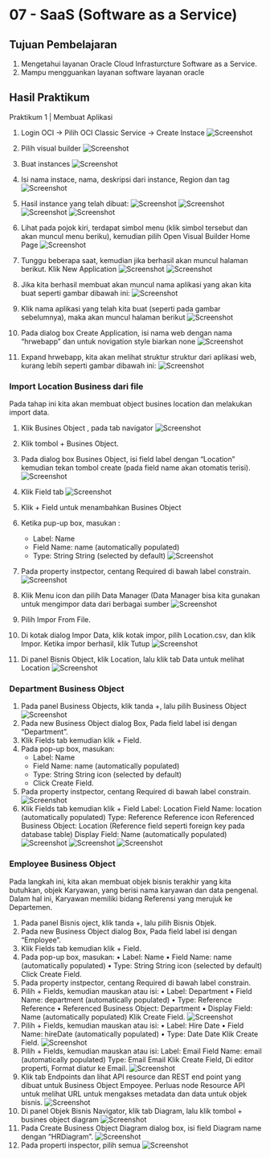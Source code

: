 # 07 -  SaaS (Software as a Service)

## Tujuan Pembelajaran

1. Mengetahui layanan Oracle Cloud Infrasturcture Software as a Service.
2. Mampu mengguankan layanan software layanan oracle

## Hasil Praktikum
Praktikum 1 | Membuat Aplikasi 
1. Login OCI -> Pilih OCI Classic Service -> Create Instace
![Screenshot](img/1.png)

2. Pilih visual builder
![Screenshot](img/2.png)

3. Buat instances
![Screenshot](img/3.png)

4. Isi nama instace, nama, deskripsi dari instance, Region dan tag
![Screenshot](img/4.png)

5. Hasil instance yang telah dibuat:
![Screenshot](img/5.png)
![Screenshot](img/6.png)
![Screenshot](img/7.png)
![Screenshot](img/8.png)

6. Lihat pada pojok kiri, terdapat simbol menu (klik simbol tersebut dan akan muncul menu beriku), kemudian pilih Open Visual Builder Home Page
![Screenshot](img/9.png)

7. Tunggu beberapa saat, kemudian jika berhasil akan muncul halaman berikut. Klik New Application
![Screenshot](img/10.png)
![Screenshot](img/11.png)

8. Jika kita berhasil membuat akan muncul nama aplikasi yang akan kita buat seperti gambar dibawah ini:
![Screenshot](img/12.png)

9. Klik nama aplikasi yang telah kita buat (seperti pada gambar sebelumnya), maka akan muncul halaman berikut
![Screenshot](img/13.png)

10. Pada dialog box Create Application, isi nama web dengan nama “hrwebapp” dan untuk 
novigation style biarkan none
![Screenshot](img/14.png)

11. Expand hrwebapp, kita akan melihat struktur struktur dari aplikasi web, kurang lebih seperti gambar dibawah ini:
![Screenshot](img/15.png)

### Import Location Business dari file
Pada tahap ini kita akan membuat object busines location dan melakukan import data.
1. Klik Busines Object , pada tab navigator
![Screenshot](img/16.png)

2. Klik tombol + Busines Object.
3. Pada dialog box Busines Object, isi field label dengan “Location” kemudian tekan tombol create (pada field name akan otomatis terisi).
![Screenshot](img/17.png)

4. Klik Field tab
![Screenshot](img/18.png)

5. Klik + Field untuk menambahkan Busines Object

6. Ketika pup-up box, masukan :
    - Label: Name
    - Field Name: name (automatically populated)
    - Type: String String (selected by default)
![Screenshot](img/19.png)

7. Pada property instpector, centang Required di bawah label constrain.
![Screenshot](img/21.png)

8. Klik Menu icon dan pilih Data Manager (Data Manager bisa kita gunakan untuk mengimpor data dari berbagai sumber
![Screenshot](img/23.png)

9. Pilih Impor From File.
10. Di kotak dialog Impor Data, klik kotak impor, pilih Location.csv, dan klik Impor. Ketika impor berhasil, klik Tutup
![Screenshot](img/24.png)

11. Di panel Bisnis Object, klik Location, lalu klik tab Data untuk melihat Location
![Screenshot](img/25.png)

### Department Business Object
1. Pada panel Business Objects, klik tanda +, lalu pilih Business Object
![Screenshot](img/26.png)
2. Pada new Business Object dialog Box, Pada field label isi dengan “Department”.
3. Klik Fields tab kemudian klik + Field.
4. Pada pop-up box, masukan:
   - Label: Name
   - Field Name: name (automatically populated)
   - Type: String String icon (selected by default)
   - Click Create Field.
5. Pada property instpector, centang Required di bawah label constrain.
![Screenshot](img/27.png)
6. Klik Fields tab kemudian klik + Field
Label: Location
Field Name: location (automatically populated)
Type: Reference Reference icon
Referenced Business Object: Location
(Reference field seperti foreign key pada database table)
Display Field: Name (automatically populated)
![Screenshot](img/28.png)
![Screenshot](img/29.png)
![Screenshot](img/30.png)

### Employee Business Object
Pada langkah ini, kita akan membuat objek bisnis terakhir yang kita butuhkan, objek Karyawan, yang berisi nama karyawan dan data pengenal. Dalam hal ini, Karyawan memiliki bidang Referensi yang merujuk ke Departemen.
1. Pada panel Bisnis oject, klik tanda +, lalu pilih Bisnis Objek.
2. Pada new Business Object dialog Box, Pada field label isi dengan “Employee”.
3. Klik Fields tab kemudian klik + Field.
4. Pada pop-up box, masukan:
• Label: Name
• Field Name: name (automatically populated)
• Type: String String icon (selected by default)
Click Create Field.
5. Pada property instpector, centang Required di bawah label constrain.
6. Pilih + Fields, kemudian mauskan atau isi:
• Label: Department
• Field Name: department (automatically populated)
• Type: Reference Reference 
• Referenced Business Object: Department
• Display Field: Name (automatically populated)
Klik Create Field.
![Screenshot](img/31.png)
7. Pilih + Fields, kemudian mauskan atau isi:
• Label: Hire Date
• Field Name: hireDate (automatically populated)
• Type: Date Date 
Klik Create Field.
![Screenshot](img/32.png)
8. Pilih + Fields, kemudian mauskan atau isi:
Label: Email
Field Name: email (automatically populated)
Type: Email Email 
Klik Create Field, Di editor properti, Format diatur ke Email.
![Screenshot](img/33.png)
9. Klik tab Endpoints dan lihat API resource dan REST end point yang dibuat untuk Business Object
Empoyee. Perluas node Resource API untuk melihat URL untuk mengakses metadata dan data untuk objek bisnis.
![Screenshot](img/34.png)
10. Di panel Objek Bisnis Navigator, klik tab Diagram, lalu klik tombol + busines object diagram
![Screenshot](img/35.png)
11. Pada Create Business Object Diagram dialog box, isi field Diagram name dengan “HRDiagram”.
![Screenshot](img/36.png)
12. Pada properti inspector, pilih semua 
![Screenshot](img/37.png)



